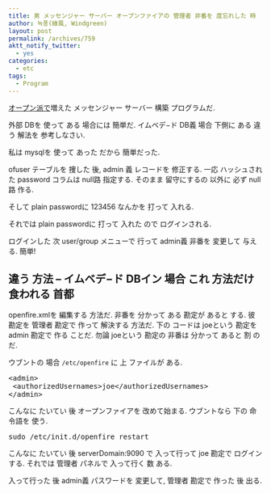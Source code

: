 ```yaml
---
title: 男 メッセンジャー サーバー オープンファイアの 管理者 非番を 度忘れした 時
author: 녹풍(綠風, Windgreen)
layout: post
permalink: /archives/759
aktt_notify_twitter:
  - yes
categories:
  - etc
tags:
  - Program
---
```

<a title="オープンソース (男)メッセンジャー サーバー 構築, オープン ファイア(openfire) 設置方法と セッティング(リナックス 基準)" target="_top" href="http://mytory.local/archives/212">オープン派で</a>増えた メッセンジャー サーバー 構築 プログラムだ.

外部 DBを 使って ある 場合には 簡単だ. イムベデ−ド DB義 場合 下側に ある 違う 解法を 参考しなさい.

私は mysqlを 使って あった だから 簡単だった.

ofuser テーブルを 捜した 後, admin 義 レコードを 修正する. 一応 ハッシュされた password コラムは null路 指定する. そのまま 留守にするの 以外に 必ず null路 作る.

そして plain passwordに 123456 なんかを 打って 入れる.

それでは plain passwordに 打って 入れた ので ログインされる.

ログインした 次 user/group メニューで 行って admin義 非番を 変更して 与える. 簡単!

## 違う 方法 &#8211; イムベデ−ド DBイン 場合 これ 方法だけ 食われる 首都

openfire.xmlを 編集する 方法だ. 非番を 分かって ある 勘定が あると する. 彼 勘定を 管理者 勘定で 作って 解決する 方法だ. 下の コードは joeという 勘定を admin 勘定で 作る ことだ. 勿論 joeという 勘定の 非番は 分かって あると 割 のだ.

ウブントの 場合 `/etc/openfire` に 上 ファイルが ある.

<pre>&lt;admin&gt;
 &lt;authorizedUsernames&gt;joe&lt;/authorizedUsernames&gt;
&lt;/admin&gt;</pre>

こんなに たいてい 後 オープンファイアを 改めて始まる. ウブントなら 下の 命令語を 使う.

<pre>sudo /etc/init.d/openfire restart</pre>

こんなに たいてい 後 serverDomain:9090 で 入って行って joe 勘定で ログインする. それでは 管理者 パネルで 入って行く 数 ある.

入って行った 後 admin義 パスワードを 変更して, 管理者 勘定で 作った 後 出る.
